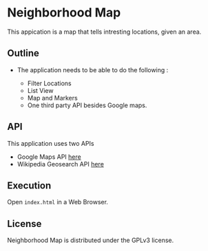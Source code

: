 # Neighborhood Map

This appication is a map that tells intresting locations, given an area.

## Outline

- The application needs to be able to do the following :

  - Filter Locations
  - List View
  - Map and Markers
  - One third party API besides Google maps.

## API

This application uses two APIs

* Google Maps API [here]("https://developers.google.com/maps/")
* Wikipedia Geosearch API [here]("https://www.mediawiki.org/wiki/API:Showing_nearby_wiki_information")

## Execution

Open `index.html` in a Web Browser.


## License

Neighborhood Map is distributed under the GPLv3 license.
